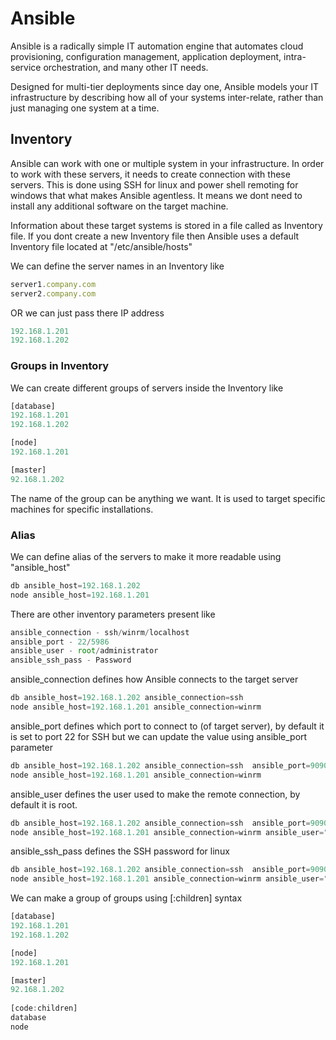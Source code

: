 # Ansible

Ansible is a radically simple IT automation engine that automates cloud provisioning, configuration management, application deployment, intra-service orchestration, and many other IT needs.

Designed for multi-tier deployments since day one, Ansible models your IT infrastructure by describing how all of your systems inter-relate, rather than just managing one system at a time.


## Inventory

Ansible can work with one or multiple system in your infrastructure. In order to work with these servers, it needs to create connection with these servers. This is done using SSH for linux and power shell remoting for windows that what makes Ansible agentless. It means we dont need to install any additional software on the target machine. 


Information about these target systems is stored in a file called as Inventory file. If you dont create a new Inventory file then Ansible uses a default Inventory file located at "/etc/ansible/hosts"

We can define the server names in an Inventory like


```js
server1.company.com
server2.company.com
```

OR we can just pass there IP address

```js
192.168.1.201
192.168.1.202
```

### Groups in Inventory

We can create different groups of servers inside the Inventory like

```js
[database]
192.168.1.201
192.168.1.202

[node]
192.168.1.201

[master]
92.168.1.202
```

The name of the group can be anything we want. It is used to target specific machines for specific installations.

### Alias

We can define alias of the servers to make it more readable using "ansible_host"

```js
db ansible_host=192.168.1.202
node ansible_host=192.168.1.201
```

There are other inventory parameters present like

```js
ansible_connection - ssh/winrm/localhost
ansible_port - 22/5986
ansible_user - root/administrator
ansible_ssh_pass - Password

```

ansible_connection defines how Ansible connects to the target server 

```js
db ansible_host=192.168.1.202 ansible_connection=ssh
node ansible_host=192.168.1.201 ansible_connection=winrm

```

ansible_port defines which port to connect to (of target server), by default it is set to port 22 for SSH but we can update the value using ansible_port parameter

```js
db ansible_host=192.168.1.202 ansible_connection=ssh  ansible_port=9090
node ansible_host=192.168.1.201 ansible_connection=winrm 

```

ansible_user defines the user used to make the remote connection, by default it is root.

```js
db ansible_host=192.168.1.202 ansible_connection=ssh  ansible_port=9090
node ansible_host=192.168.1.201 ansible_connection=winrm ansible_user="xyz"

```

ansible_ssh_pass defines the SSH password for linux

```js
db ansible_host=192.168.1.202 ansible_connection=ssh  ansible_port=9090
node ansible_host=192.168.1.201 ansible_connection=winrm ansible_user="xyz" ansible_ssh_pass=TR@57!

```

We can make a group of groups using [<name of suber-group>:children] syntax

  
```js
[database]
192.168.1.201
192.168.1.202

[node]
192.168.1.201

[master]
92.168.1.202
  
[code:children]
database
node  
```
